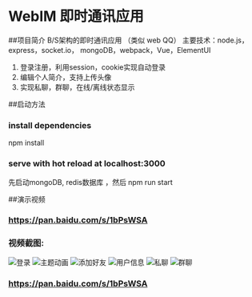 # WebIM 即时通讯应用
##项目简介
B/S架构的即时通讯应用 （类似 web QQ）
主要技术：node.js，express，socket.io， mongoDB，webpack，Vue，ElementUI
1. 登录注册，利用session，cookie实现自动登录
2. 编辑个人简介，支持上传头像
3. 实现私聊，群聊，在线/离线状态显示

##启动方法
### install dependencies
npm install
### serve with hot reload at localhost:3000
先启动mongoDB, redis数据库 ，然后 npm run start

##演示视频
### https://pan.baidu.com/s/1bPsWSA
### 视频截图:
![登录](https://github.com/qtFo15e/im/blob/master/demo/登录.png)
![主题动画](https://github.com/qtFo15e/im/blob/master/demo/主题动画.png)
![添加好友](https://github.com/qtFo15e/im/blob/master/demo/添加好友.png)
![用户信息](https://github.com/qtFo15e/im/blob/master/demo/用户信息.png)
![私聊](https://github.com/qtFo15e/im/blob/master/demo/私聊.png)
![群聊](https://github.com/qtFo15e/im/blob/master/demo/群聊.png)
### https://pan.baidu.com/s/1bPsWSA

